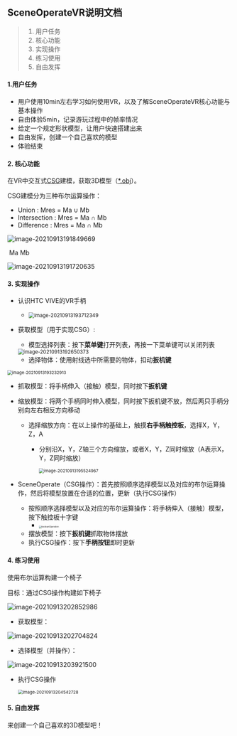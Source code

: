 ## SceneOperateVR说明文档

> 1. 用户任务
> 2. 核心功能
> 3. 实现操作
> 4. 练习使用
> 5. 自由发挥



#### 1.用户任务

+ 用户使用10min左右学习如何使用VR，以及了解SceneOperateVR核心功能与基本操作
+ 自由体验5min，记录游玩过程中的帧率情况
+ 给定一个规定形状模型，让用户快速搭建出来
+ 自由发挥，创建一个自己喜欢的模型
+ 体验结束



#### 2. 核心功能

在VR中交互式[CSG](https://en.wikipedia.org/wiki/Constructive_solid_geometry)建模，获取3D模型（[*.obj](https://en.wikipedia.org/wiki/Wavefront_.obj_file)）。

CSG建模分为三种布尔运算操作：

+ Union : 			 Mres = Ma ∪ Mb
+ Intersection :    Mres = Ma ∩ Mb
+ Difference :          Mres = Ma ∩ Mb

![image-20210913191849669](C:\Users\IRC\AppData\Roaming\Typora\typora-user-images\image-20210913191849669.png)

​																													Ma									Mb

![image-20210913191720635](C:\Users\IRC\AppData\Roaming\Typora\typora-user-images\image-20210913191720635.png)

#### 3. 实现操作

+ 认识HTC VIVE的VR手柄

  + <img src="C:\Users\IRC\AppData\Roaming\Typora\typora-user-images\image-20210913193712349.png" alt="image-20210913193712349" style="zoom: 80%;" />

+ 获取模型（用于实现CSG）:

  + 模型选择列表：按下**菜单键**打开列表，再按一下菜单键可以关闭列表

  <img src="C:\Users\IRC\AppData\Roaming\Typora\typora-user-images\image-20210913192650373.png" alt="image-20210913192650373" style="zoom:80%;" />

  + 选择物体：使用射线选中所需要的物体，扣动**扳机键**

<img src="C:\Users\IRC\AppData\Roaming\Typora\typora-user-images\image-20210913193232913.png" alt="image-20210913193232913" style="zoom: 67%;" />

+ 抓取模型：将手柄伸入（接触）模型，同时按下**扳机键**

+ 缩放模型：将两个手柄同时伸入模型，同时按下扳机键不放，然后两只手柄分别向左右相反方向移动

  + 选择缩放方向：在以上操作的基础上，触摸**右手柄触控板**，选择X，Y，Z，A

    + 分别沿X，Y，Z轴三个方向缩放，或者X，Y，Z同时缩放（A表示X，Y，Z同时缩放）

      <img src="C:\Users\IRC\AppData\Roaming\Typora\typora-user-images\image-20210913195524967.png" alt="image-20210913195524967" style="zoom: 67%;" />

+ SceneOperate（CSG操作）：首先按照顺序选择模型以及对应的布尔运算操作，然后将模型放置在合适的位置，更新（执行CSG操作）

  + 按照顺序选择模型以及对应的布尔运算操作：将手柄伸入（接触）模型，按下触控板十字键
    + <img src="C:\Users\IRC\Desktop\png\booleanOperation.jpg" alt="booleanOperation" style="zoom: 33%;" />
  + 摆放模型：按下**扳机键**抓取物体摆放
  + 执行CSG操作：按下**手柄按钮**即时更新



#### 4. 练习使用

使用布尔运算构建一个椅子

目标：通过CSG操作构建如下椅子

![image-20210913202852986](C:\Users\IRC\AppData\Roaming\Typora\typora-user-images\image-20210913202852986.png)

+ 获取模型：

![image-20210913202704824](C:\Users\IRC\AppData\Roaming\Typora\typora-user-images\image-20210913202704824.png)

+ 选择模型（并操作）：

![image-20210913203921500](C:\Users\IRC\AppData\Roaming\Typora\typora-user-images\image-20210913203921500.png)

+ 执行CSG操作

  <img src="C:\Users\IRC\AppData\Roaming\Typora\typora-user-images\image-20210913204542728.png" alt="image-20210913204542728" style="zoom: 67%;" />

#### 5. 自由发挥

来创建一个自己喜欢的3D模型吧！
